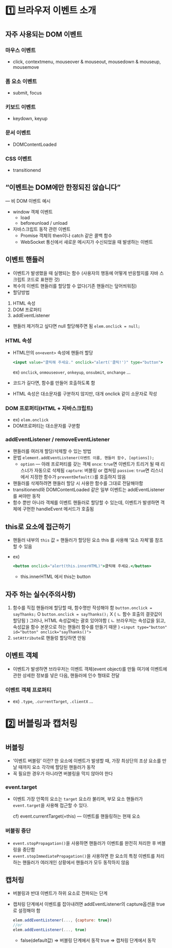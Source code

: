 # 1️⃣ 브라우저 이벤트 소개

## 자주 사용되는 DOM 이벤트

### 마우스 이벤트

- click, contextmenu, mouseover & mouseout, mousedown & mouseup, mousemove

### 폼 요소 이벤트

- submit, focus

### 키보드 이벤트

- keydown, keyup

### 문서 이벤트

- DOMContentLoaded

### CSS 이벤트

- transitionend

## “이벤트는 DOM에만 한정되진 않습니다” 
— 비 DOM 이벤트 예시

- window 객체 이벤트
    - load
    - beforeunload / unload
- 자바스크립트 동작 관련 이벤트
    - Promise 객체의 then이나 catch 같은 콜백 함수
    - WebSocket 통신에서 새로운 메시지가 수신되었을 때 발생하는 이벤트

## 이벤트 핸들러

- 이벤트가 발생했을 때 실행되는 함수
(사용자의 행동에 어떻게 반응할지를 자바 스크립트 코드로 표현한 것)
- 복수의 이벤트 핸들러를 할당할 수 없다(기존 핸들러는 덮어씌워짐)
- 할당방법
1) HTML 속성
2) DOM 프로퍼티
3) addEventListener
- 핸들러 제거하고 싶다면 null 할당해주면 됨
`elem.onclick = null;`

### HTML 속성

- HTML안의 `on<event>` 속성에 핸들러 할당
    
    ```jsx
    <input value="클릭해 주세요." onclick="alert('클릭!')" type="button">
    ```
    
    ex) `onclick`, `onmouseover`, `onkeyup`, `onsubmit`, `onchange` …
    
- 코드가 길다면, 함수를 만들어 호출하도록 함
- HTML 속성은 대소문자를 구분하지 않지만, 대개 onclick 같이 소문자로 작성

### DOM 프로퍼티(HTML + 자바스크립트)

- ex) `elem.onclick`
- DOM프로퍼티는 대소문자를 구분함

### addEventListener / removeEventListener

- 핸들러를 여러개 할당/삭제할 수 있는 방법
- 문법
`element.addEventListener(이벤트 이름, 핸들러 함수, [options]);`
    - `option` — 아래 프로퍼티를 갖는 객체
    `once`: `true`면 이벤트가 트리거 될 때 리스너가 자동으로 삭제됨
    `capture`: 버블링 or 캡쳐링
    `passive`: `true`면 리스너에서 지정한 함수가 `preventDefault()`를 호출하지 않음
- 핸들러를 삭제하려면 핸들러 할당 시 사용한 함수를 그대로 전달해야함
- transitionend와 DOMContentLoaded 같은 일부 이벤트는 addEventListener를 써야만 동작
- 함수 뿐만 아니라 객체를 이벤트 핸들러로 할당할 수 있는데,
이벤트가 발생하면 객체에 구현한 handleEvent 메서드가 호출됨

## this로 요소에 접근하기

- 핸들러 내부의 `this` 값 = 핸들러가 할당된 요소
this 를 사용해 ‘요소 자체’를 참조할 수 있음
- ex)
    
    ```jsx
    <button onclick="alert(this.innerHTML)">클릭해 주세요.</button>
    ```
    
    - this.innerHTML 에서 this는 button

## 자주 하는 실수(주의사항)

1. 함수를 직접 핸들러에 할당할 때, 함수명만 작성해야 함
`button.onclick = sayThanks;` O
`button.onclick = sayThanks();` X
 ( ㄴ 함수 호출의 결괏값이 할당됨 )
그러나, HTML 속성값에는 괄호 있어야함
( ㄴ 브라우저는 속성값을 읽고, 속성값을 함수 본문으로 하는 핸들러 함수를 만들기 때문 )
`<input type="button" id="button" onclick="sayThanks()">`
2. `setAttribute`로 핸들렁 할당하면 안됨

## 이벤트 객체

- 이벤트가 발생하면 브라우저는 이벤트 객체(event object)를 만듦
여기에 이벤트에 관한 상세한 정보를 넣은 다음,
핸들러에 인수 형태로 전달

### 이벤트 객체 프로퍼티

- ex) `.type`, `.currentTarget`, `.clientX` …

# 2️⃣ 버블링과 캡처링

## 버블링

- ‘이벤트 버블링’ 이란?
한 요소에 이벤트가 발생할 때, 가장 최상단의 조상 요소를 만날 때까지 요소 각각에 할당된 핸들러가 동작
- 꼭 필요한 경우가 아니라면 버블링을 막지 않아야 한다

### event.target

- 이벤트 가장 안쪽의 요소는 `target` 요소라 불리며, 
부모 요소 핸들러가 `event.target`을 사용해 접근할 수 있다.
    
    cf) event.currentTarget(=this) — 이벤트를 핸들링하는 현재 요소
    

### 버블링 중단

- `event.stopPropagation()`을 사용하면 핸들러가 이벤트를 완전히 처리한 후 버블링을 중단함
- `event.stopImmediatePropagation()`을 사용하면 한 요소의 특정 이벤트를 처리하는 핸들러가 여러개인 상황에서 핸들러가 모두 동작하지 않음

## 캡처링

- 버블링과 반대
이벤트가 하위 요소로 전파되는 단계
- 캡처링 단계에서 이벤트를 잡아내려면 addEventListener의 capture옵션을 true로 설정해야 함
    
    ```jsx
    elem.addEventListener(..., {capture: true})
    //or
    elem.addEventListener(..., true)
    ```
    
    - false(default값) ⇒ 버블링 단계에서 동작
    true ⇒ 캡처링 단계에서 동작
